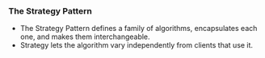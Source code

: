 
### The Strategy Pattern
- The Strategy Pattern defines a family of algorithms, encapsulates each one, and makes them interchangeable.
- Strategy lets the algorithm vary independently from clients that use it.
